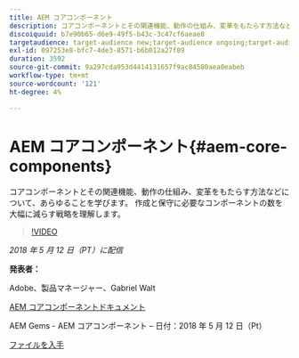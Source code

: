 ```yaml
---
title: AEM コアコンポーネント
description: コアコンポーネントとその関連機能、動作の仕組み、変革をもたらす方法などについて、あらゆることを学びます。 作成と保守に必要なコンポーネントの数を大幅に減らす戦略を理解します。
discoiquuid: b7e90b65-d6e9-49f5-b43c-3c47cf6aeae8
targetaudience: target-audience new;target-audience ongoing;target-audience upgrader
exl-id: 097253e8-bfc7-4de3-8571-b6b012a27f89
duration: 3592
source-git-commit: 9a297cda953d4414131657f9ac84580aea0eabeb
workflow-type: tm+mt
source-wordcount: '121'
ht-degree: 4%

---
```


# AEM コアコンポーネント{#aem-core-components}

コアコンポーネントとその関連機能、動作の仕組み、変革をもたらす方法などについて、あらゆることを学びます。 作成と保守に必要なコンポーネントの数を大幅に減らす戦略を理解します。

>[!VIDEO](https://video.tv.adobe.com/v/25674/)

*2018 年 5 月 12 日（PT）に配信*

**発表者：**

Adobe、製品マネージャー、Gabriel Walt

[AEM コアコンポーネントドキュメント ](https://helpx.adobe.com/experience-manager/core-components/user-guide.html)

AEM Gems - AEM コアコンポーネント – 日付：2018 年 5 月 12 日（Pt）

[ファイルを入手](assets/aem-gems-aem-sitescorecomponents-12052018.pdf)

